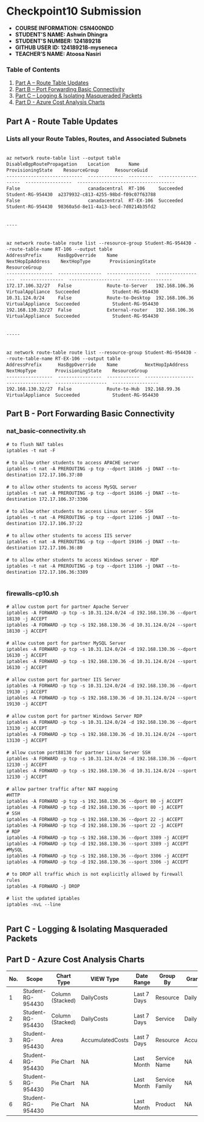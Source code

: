 # Checkpoint10 Submission

- **COURSE INFORMATION: CSN400NDD**
- **STUDENT’S NAME: Ashwin Dhingra**
- **STUDENT'S NUMBER: 124189218**
- **GITHUB USER ID: 124189218-myseneca**
- **TEACHER’S NAME: Atoosa Nasiri**


### Table of Contents

1. [Part A – Route Table Updates](#Part-A-–-Route-Table-Updates)
2. [Part B – Port Forwarding Basic Connectivity](#Part-B-–-Port-Forwarding-Basic-Connectivity)
3. [Part C – Logging & Isolating Masqueraded Packets](#Part-C-–-Logging-&-Isolating-Masqueraded-Packets)
4. [Part D - Azure Cost Analysis Charts](#Part-D---Azure-Cost-Analysis-Charts)



## Part A - Route Table Updates

### Lists all your Route Tables, Routes, and Associated Subnets

```

az network route-table list --output table
DisableBgpRoutePropagation    Location       Name       ProvisioningState    ResourceGroup      ResourceGuid
----------------------------  -------------  ---------  -------------------  -----------------  ------------------------------------
False                         canadacentral  RT-106     Succeeded            Student-RG-954430  a2379932-c813-4255-98bd-f09c07f63788
False                         canadacentral  RT-EX-106  Succeeded            Student-RG-954430  98360a5d-8e11-4a13-becd-7d0214b35fd2


----


az network route-table route list --resource-group Student-RG-954430 --route-table-name RT-106 --output table
AddressPrefix      HasBgpOverride    Name              NextHopIpAddress    NextHopType       ProvisioningState    ResourceGroup
-----------------  ----------------  ----------------  ------------------  ----------------  -------------------  -----------------
172.17.106.32/27   False             Route-to-Server   192.168.106.36      VirtualAppliance  Succeeded            Student-RG-954430
10.31.124.0/24     False             Route-to-Desktop  192.168.106.36      VirtualAppliance  Succeeded            Student-RG-954430
192.168.130.32/27  False             External-router   192.168.106.36      VirtualAppliance  Succeeded            Student-RG-954430


-----


az network route-table route list --resource-group Student-RG-954430 --route-table-name RT-EX-106 --output table
AddressPrefix      HasBgpOverride    Name          NextHopIpAddress    NextHopType       ProvisioningState    ResourceGroup
-----------------  ----------------  ------------  ------------------  ----------------  -------------------  -----------------
192.168.130.32/27  False             Route-to-Hub  192.168.99.36       VirtualAppliance  Succeeded            Student-RG-954430

```


## Part B - Port Forwarding Basic Connectivity

### nat_basic-connectivity.sh

```
# to flush NAT tables
iptables -t nat -F

# to allow other students to access APACHE server 
iptables -t nat -A PREROUTING -p tcp --dport 18106 -j DNAT --to-destination 172.17.106.37:80

# to allow other students to access MySQL server 
iptables -t nat -A PREROUTING -p tcp --dport 16106 -j DNAT --to-destination 172.17.106.37:3306

# to allow other students to access Linux server - SSH 
iptables -t nat -A PREROUTING -p tcp --dport 12106 -j DNAT --to-destination 172.17.106.37:22

# to allow other students to access IIS server 
iptables -t nat -A PREROUTING -p tcp --dport 19106 -j DNAT --to-destination 172.17.106.36:80

# to allow other students to access Windows server - RDP 
iptables -t nat -A PREROUTING -p tcp --dport 13106 -j DNAT --to-destination 172.17.106.36:3389


```

### firewalls-cp10.sh

```
# allow custom port for partner Apache Server
iptables -A FORWARD -p tcp -s 10.31.124.0/24 -d 192.168.130.36 --dport 18130 -j ACCEPT
iptables -A FORWARD -p tcp -s 192.168.130.36 -d 10.31.124.0/24 --sport 18130 -j ACCEPT

# allow custom port for partner MySQL Server
iptables -A FORWARD -p tcp -s 10.31.124.0/24 -d 192.168.130.36 --dport 16130 -j ACCEPT
iptables -A FORWARD -p tcp -s 192.168.130.36 -d 10.31.124.0/24 --sport 16130 -j ACCEPT

# allow custom port for partner IIS Server
iptables -A FORWARD -p tcp -s 10.31.124.0/24 -d 192.168.130.36 --dport 19130 -j ACCEPT
iptables -A FORWARD -p tcp -s 192.168.130.36 -d 10.31.124.0/24 --sport 19130 -j ACCEPT

# allow custom port for partner Windows Server RDP
iptables -A FORWARD -p tcp -s 10.31.124.0/24 -d 192.168.130.36 --dport 13130 -j ACCEPT
iptables -A FORWARD -p tcp -s 192.168.130.36 -d 10.31.124.0/24 --sport 13130 -j ACCEPT

# allow custom port88130 for partner Linux Server SSH
iptables -A FORWARD -p tcp -s 10.31.124.0/24 -d 192.168.130.36 --dport 12130 -j ACCEPT
iptables -A FORWARD -p tcp -s 192.168.130.36 -d 10.31.124.0/24 --sport 12130 -j ACCEPT

# allow partner traffic after NAT mapping
#HTTP
iptables -A FORWARD -p tcp -s 192.168.130.36 --dport 80 -j ACCEPT
iptables -A FORWARD -p tcp -d 192.168.130.36 --sport 80 -j ACCEPT
# SSH
iptables -A FORWARD -p tcp -s 192.168.130.36 --dport 22 -j ACCEPT
iptables -A FORWARD -p tcp -d 192.168.130.36 --sport 22 -j ACCEPT
# RDP
iptables -A FORWARD -p tcp -s 192.168.130.36 --dport 3389 -j ACCEPT
iptables -A FORWARD -p tcp -d 192.168.130.36 --sport 3389 -j ACCEPT
#MySQL
iptables -A FORWARD -p tcp -s 192.168.130.36 --dport 3306 -j ACCEPT
iptables -A FORWARD -p tcp -d 192.168.130.36 --sport 3306 -j ACCEPT

# to DROP all traffic which is not explicitly allowed by firewall rules
iptables -A FORWARD -j DROP

# list the updated iptables
iptables -nvL --line


```


## Part C - Logging & Isolating Masqueraded Packets



## Part D - Azure Cost Analysis Charts


| No. | Scope | Chart Type | VIEW Type |  Date Range | Group By | Granularity| Example |
|-|-|-|-|-|-|-|-|
|1|Student-RG-954430| Column (Stacked) | DailyCosts | Last 7 Days | Resource | Daily | <img src="images/Screenshot-1.png" alt="dashbooard" title="image" alt="Daily Cost Barchart" style="float: left; margin-right: 10px;" /> |
|2|Student-RG-954430| Column (Stacked) | DailyCosts | Last 7 Days | Service | Daily | <img src="images/Screenshot-2.png" alt="Daily Cost Service-Barchart.jpg" style="float: left; margin-right: 10px;" /> |
|3|Student-RG-954430| Area| AccumulatedCosts | Last 7 Days | Resource | Accumulated | <img src="images/Screenshot-3.png" alt="Accumulated Resource Barchart" style="float: left; margin-right: 10px;" /> |
|4|Student-RG-954430| Pie Chart | NA | Last Month | Service Name | NA | <img src="images/Screenshot-4.png" alt="Service Name Piechart" style="float: left; margin-right: 10px;" /> |
|5|Student-RG-954430| Pie Chart | NA | Last Month | Service Family | NA | <img src="images/Screenshot-5.png" alt="Service Family Piechart" style="float: left; margin-right: 10px;" /> |
|6|Student-RG-954430| Pie Chart | NA | Last Month | Product | NA | <img src="images/Screenshot-6.png" alt="Product Piechart" style="float: left; margin-right: 10px;" /> |
